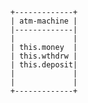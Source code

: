 
        +-------------+
        | atm-machine |
        |-------------|
        |             |
        | this.money  |
        | this.wthdrw |
        | this.deposit|
        |             |
        |             |
        +-------------+
